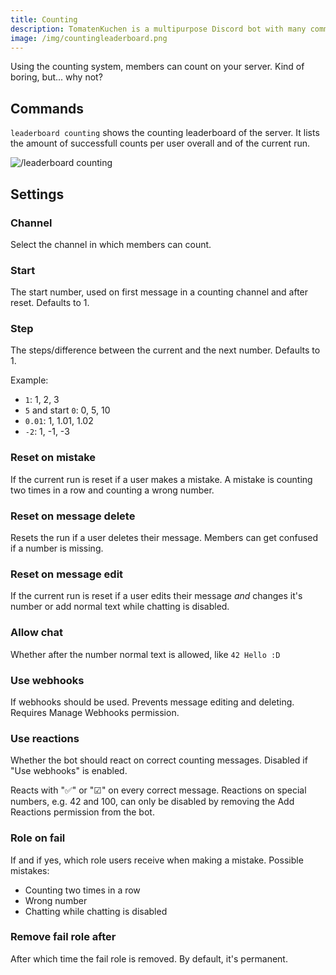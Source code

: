 ```yaml
---
title: Counting
description: TomatenKuchen is a multipurpose Discord bot with many common and innovative features for your server. Explains the counting system
image: /img/countingleaderboard.png
---
```


Using the counting system, members can count on your server. Kind of boring, but... why not?

## Commands
`leaderboard counting` shows the counting leaderboard of the server. It lists the amount of successfull counts per user overall and of the current run.

![/leaderboard counting](/img/countingleaderboard.png)

## Settings

### Channel
Select the channel in which members can count.

### Start
The start number, used on first message in a counting channel and after reset. Defaults to 1.

### Step
The steps/difference between the current and the next number. Defaults to 1.

Example:
- `1`: 1, 2, 3
- `5` and start `0`: 0, 5, 10
- `0.01`: 1, 1.01, 1.02
- `-2`: 1, -1, -3

### Reset on mistake
If the current run is reset if a user makes a mistake. A mistake is counting two times in a row and counting a wrong number.

### Reset on message delete
Resets the run if a user deletes their message. Members can get confused if a number is missing.

### Reset on message edit
If the current run is reset if a user edits their message *and* changes it's number or add normal text while chatting is disabled.

### Allow chat
Whether after the number normal text is allowed, like `42 Hello :D`

### Use webhooks
If webhooks should be used. Prevents message editing and deleting. Requires Manage Webhooks permission.

### Use reactions
Whether the bot should react on correct counting messages. Disabled if "Use webhooks" is enabled.

Reacts with "✅" or "☑" on every correct message. Reactions on special numbers, e.g. 42 and 100, can only be disabled by removing the Add Reactions permission from the bot.

### Role on fail
If and if yes, which role users receive when making a mistake. Possible mistakes:
- Counting two times in a row
- Wrong number
- Chatting while chatting is disabled

### Remove fail role after
After which time the fail role is removed. By default, it's permanent.
